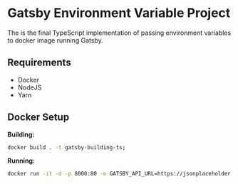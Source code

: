# Gatsby Environment Variable Project

The is the final TypeScript implementation of passing environment variables to docker image running Gatsby.

## Requirements

- Docker
- NodeJS
- Yarn

## Docker Setup

**Building:**

```bash
docker build . -t gatsby-building-ts;
```

**Running:**

```bash
docker run -it -d -p 8000:80 -e GATSBY_API_URL=https://jsonplaceholder.typicode.com --name gatsby gatsby-building-ts;
```
